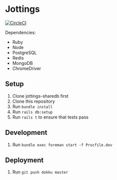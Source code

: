 # Jottings

[![CircleCI](https://circleci.com/gh/bkzl/jottings/tree/master.svg?style=svg&circle-token=ca1f409c3d363c3d4fd221151af529183329d8f6)](https://circleci.com/gh/bkzl/jottings/tree/master)

Dependencies:

- Ruby
- Node
- PostgreSQL
- Redis
- MongoDB
- ChromeDriver

## Setup

1. Clone jottings-sharedb first
2. Clone this repository
3. Run `bundle install`
4. Run `rails db:setup`
5. Run `rails t` to ensure that tests pass

## Development

1. Run `bundle exec foreman start -f Procfile.dev`

## Deployment

1. Run `git push dokku master`
